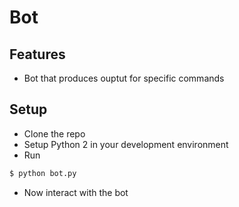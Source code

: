# Bot
## Features

- Bot that produces ouptut for specific commands

## Setup

- Clone the repo
- Setup Python 2 in your development environment
- Run 
```bash
$ python bot.py
```
- Now interact with the bot

